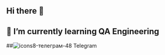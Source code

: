 ## Hi there 👋
## 🌱 I’m currently learning QA Engineering
##![icons8-телеграм-48](https://github.com/user-attachments/assets/2768ee77-af3c-4742-aecd-5f1dd1803655) Telegram


<!--
**Masha246/Masha246** is a ✨ _special_ ✨ repository because its `README.md` (this file) appears on your GitHub profile.

Here are some ideas to get you started:

- 🔭 I’m currently working on ...
- 
- 👯 I’m looking to collaborate on ...
- 🤔 I’m looking for help with ...
- 💬 Ask me about ...
- 📫 How to reach me: ...
- 😄 Pronouns: ...
- ⚡ Fun fact: ...
-->

